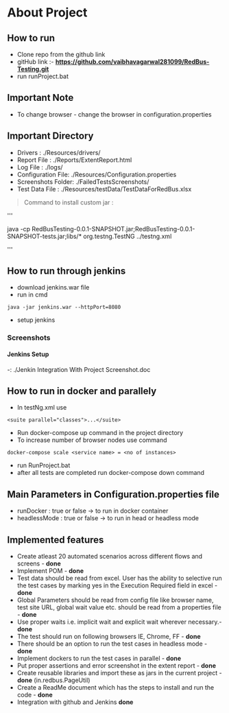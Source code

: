 # About Project


## How to run

- Clone repo from the github link
- gitHub link :- **https://github.com/vaibhavagarwal281099/RedBus-Testing.git**
- run runProject.bat

## Important Note

- To change browser - change the browser in configuration.properties

## Important Directory

- Drivers : ./Resources/drivers/
- Report File : ./Reports/ExtentReport.html
- Log File : ./logs/
- Configuration File: ./Resources/Configuration.properties
- Screenshots Folder: ./FailedTestsScreenshots/
- Test Data File : ./Resources/testData/TestDataForRedBus.xlsx

> Command to install custom jar : 

'''

java -cp RedBusTesting-0.0.1-SNAPSHOT.jar;RedBusTesting-0.0.1-SNAPSHOT-tests.jar;libs/* org.testng.TestNG ../testng.xml

'''

## How to run through jenkins

- download jenkins.war file
- run in cmd 

```
java -jar jenkins.war --httpPort=8080
```

- setup jenkins

### Screenshots

#### Jenkins Setup 
-:  ./Jenkin Integration With Project Screenshot.doc

## How to run in docker and parallely

- In testNg.xml use 

```
<suite parallel="classes">...</suite>
```

- Run docker-compose up command in the project directory
- To increase number of browser nodes use command 

```
docker-compose scale <service name> = <no of instances>
```
- run RunProject.bat
- after all tests are completed run docker-compose down command

## Main Parameters in Configuration.properties file

- runDocker : true or false -> to run in docker container
- headlessMode : true or false -> to run in head or headless mode

## Implemented features

-	Create atleast 20 automated scenarios across different flows and screens - **done** 
-	Implement POM - **done**
-	Test data should be read from excel. User has the ability to selective run the test cases by marking yes in the Execution Required field in excel - **done**  
-	Global Parameters should be read from config file like browser name, test site URL, global wait value etc. should be read from a properties file - **done** 
-	Use proper waits i.e. implicit wait and explicit wait wherever necessary.- **done**  
-	The test should run on following browsers IE, Chrome, FF - **done** 
-	There should be an option to run the test cases in headless mode - **done** 
-	Implement dockers to run the test cases in parallel - **done** 
-	Put proper assertions and error screenshot in the extent report - **done** 
-	Create reusable libraries and import these as jars in the current project - **done** (in.redbus.PageUtil)
-	Create a ReadMe document which has the steps to install and run the code - **done**
-	Integration with github and Jenkins **done**


